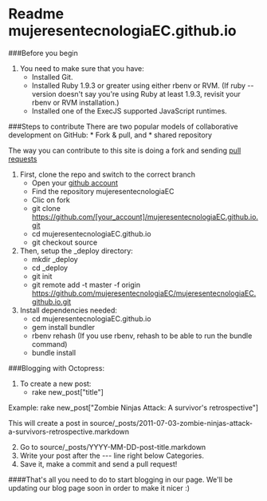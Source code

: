 # Readme mujeresentecnologiaEC.github.io

###Before you begin
1. You need to make sure that you have:
    * Installed Git.
    * Installed Ruby 1.9.3 or greater using either rbenv or RVM. (If ruby --version doesn't say you're using Ruby at least 1.9.3, revisit your rbenv or RVM installation.)
    * Installed one of the ExecJS supported JavaScript runtimes.

###Steps to contribute
There are two popular models of collaborative development on GitHub: 
    * Fork & pull, and 
    * shared repository

The way you can contribute to this site is doing a fork and sending <a href="https://help.github.com/articles/using-pull-requests/">pull requests</a>

1. First, clone the repo and switch to the correct branch
    * Open your <a href="https://github.com/">github account</a>
    * Find the repository mujeresentecnologiaEC
    * Clic on fork
    * git clone https://github.com/[your_account]/mujeresentecnologiaEC.github.io.git
    * cd mujeresentecnologiaEC.github.io
    * git checkout source
2. Then, setup the _deploy directory:
    * mkdir _deploy
    * cd _deploy
    * git init
    * git remote add -t master -f origin https://github.com/mujeresentecnologiaEC/mujeresentecnologiaEC.github.io.git
3. Install dependencies needed:
    * cd mujeresentecnologiaEC.github.io
    * gem install bundler
    * rbenv rehash (If you use rbenv, rehash to be able to run the bundle command)
    * bundle install 

###Blogging with Octopress:
1. To create a new post:
    * rake new_post["title"]

Example: rake new_post["Zombie Ninjas Attack: A survivor's retrospective"]

This will create a post in source/_posts/2011-07-03-zombie-ninjas-attack-a-survivors-retrospective.markdown

2. Go to source/_posts/YYYY-MM-DD-post-title.markdown
3. Write your post after the --- line right below Categories.
4. Save it, make a commit and send a pull request!

####That's all you need to do to start blogging in our page. We'll be updating our blog page soon in order to make it nicer :)
